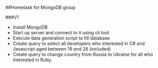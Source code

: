 ##Hometask for MongoDB group

###V1
- Install MongoDB
- Start up server and connect to it using cli tool
- Execute data generation script to fill database
- Create query to select all developers who interested in C# and Javascript aged between 19 and 28 (included)
- Create query to change country from Russia to Ukraine for all who interested in Ruby.